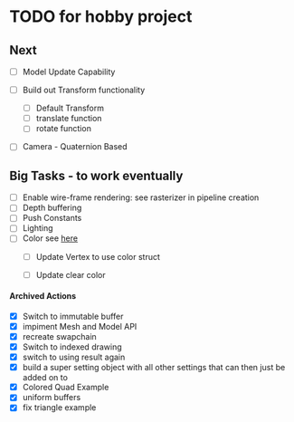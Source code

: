 # TODO for hobby project

## Next
- [ ] Model Update Capability
- [ ] Build out Transform functionality
    - [ ] Default Transform
    - [ ] translate function
    - [ ] rotate function
- [ ] Camera - Quaternion Based


## Big Tasks - to work eventually
- [ ] Enable wire-frame rendering: see rasterizer in pipeline creation
- [ ] Depth buffering
- [ ] Push Constants
- [ ] Lighting
- [ ] Color see [here][L1]
    - [ ] Update Vertex to use color struct
    - [ ] Update clear color


#### Archived Actions
- [x] Switch to immutable buffer
- [X] impiment Mesh and Model API
- [x] recreate swapchain
- [x] Switch to indexed drawing
- [x] switch to using result again
- [x] build a super setting object with all other settings that can then just be added on to 
- [x] Colored Quad Example
- [x] uniform buffers
- [x] fix triangle example

[L1]: https://github.com/amethyst/amethyst/blob/master/amethyst_renderer/src/color.rs